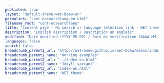 ```yaml
---
published: true
layout: "default-theme-wet-boew-en"
permalink: "cont-nosearchlang-en.html"
filename_root: "cont-nosearchlang"
title: "Content page - No search or language selection link - WET theme"
description: "English description / Description en anglais"
modified: "Date modified (YYYY-MM-DD) / Date de modification (AAAA-MM-JJ)"
languages: false
search: false
breadcrumb_parent1_url: "http://wet-boew.github.io/wet-boew/demos/index-eng.html"
breadcrumb_parent1_name: "Working examples"
breadcrumb_parent2_url: "../index-en.html"
breadcrumb_parent2_name: "Jekyll variant"
breadcrumb_parent3_url: "index-en.html"
breadcrumb_parent3_name: "WET theme"
---
```



